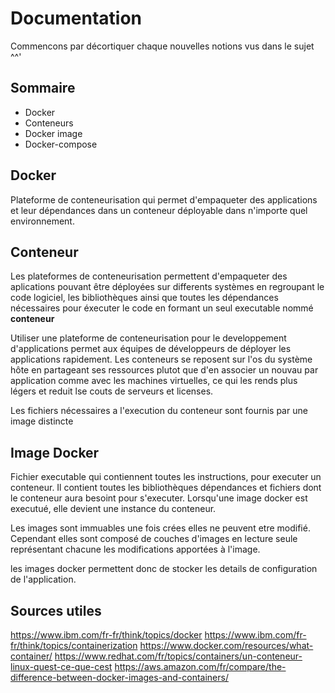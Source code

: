 # Documentation
Commencons par décortiquer chaque nouvelles notions vus dans le sujet ^^'

## Sommaire
- Docker
- Conteneurs
- Docker image
- Docker-compose


## Docker
Plateforme de conteneurisation qui permet d'empaqueter des applications et leur dépendances dans un conteneur déployable dans n'importe quel environnement.

## Conteneur
Les plateformes de conteneurisation permettent d'empaqueter des aplications pouvant être déployées 
sur differents systèmes en regroupant le code logiciel, les bibliothèques ainsi que toutes les dépendances nécessaires pour éxecuter le code en formant un seul executable nommé **conteneur**

Utiliser une plateforme de conteneurisation pour le developpement d'applications 
permet aux équipes de développeurs de déployer les applications rapidement.
Les conteneurs se reposent sur l'os du système hôte en partageant ses ressources plutot que d'en associer un nouvau par application comme avec les machines virtuelles, ce qui les rends plus légers et reduit lse couts de serveurs et licenses.

Les fichiers nécessaires a l'execution du conteneur sont fournis par une image distincte


## Image Docker
Fichier executable qui contiennent toutes les instructions, pour executer un conteneur. Il contient toutes les bibliothèques dépendances et fichiers
dont le conteneur aura besoint pour s'executer.
Lorsqu'une image docker est executué, elle devient une instance du conteneur.

Les images sont immuables une fois crées elles ne peuvent etre modifié.
Cependant elles sont composé de couches d'images en lecture seule représentant chacune les modifications apportées à l'image.

les images docker permettent donc de stocker les details de configuration de l'application.

## Sources utiles
https://www.ibm.com/fr-fr/think/topics/docker
https://www.ibm.com/fr-fr/think/topics/containerization
https://www.docker.com/resources/what-container/
https://www.redhat.com/fr/topics/containers/un-conteneur-linux-quest-ce-que-cest
https://aws.amazon.com/fr/compare/the-difference-between-docker-images-and-containers/